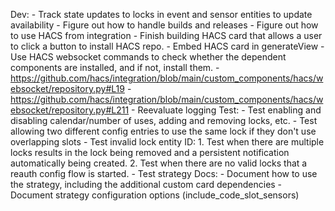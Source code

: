 Dev:
    - Track state updates to locks in event and sensor entities to update availability
    - Figure out how to handle builds and releases
    - Figure out how to use HACS from integration
      - Finish building HACS card that allows a user to click a button to install HACS repo.
      - Embed HACS card in generateView
      - Use HACS websocket commands to check whether the dependent components are installed, and if not, install them.
        - https://github.com/hacs/integration/blob/main/custom_components/hacs/websocket/repository.py#L19
        - https://github.com/hacs/integration/blob/main/custom_components/hacs/websocket/repository.py#L211
    - Reevaluate logging
Test:
    - Test enabling and disabling calendar/number of uses, adding and removing locks, etc.
    - Test allowing two different config entries to use the same lock if they don't use overlapping slots
    - Test invalid lock entity ID:
        1. Test when there are multiple locks results in the lock being removed and a persistent notification automatically being created.
        2. Test when there are no valid locks that a reauth config flow is started.
    - Test strategy
Docs:
    - Document how to use the strategy, including the additional custom card dependencies
    - Document strategy configuration options (include_code_slot_sensors)
